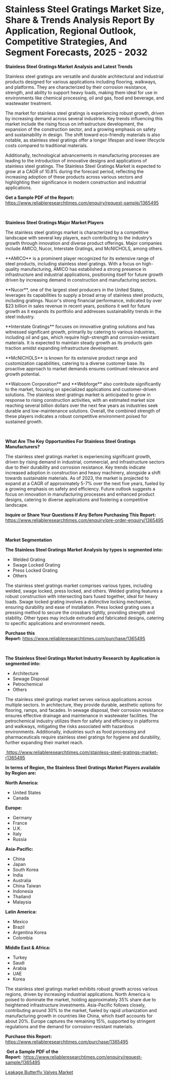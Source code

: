 <p><h1>Stainless Steel Gratings Market Size, Share & Trends Analysis Report By Application, Regional Outlook, Competitive Strategies, And Segment Forecasts, 2025 - 2032</h1></p><p><strong>Stainless Steel Gratings Market Analysis and Latest Trends</strong></p>
<p><p>Stainless steel gratings are versatile and durable architectural and industrial products designed for various applications including flooring, walkways, and platforms. They are characterized by their corrosion resistance, strength, and ability to support heavy loads, making them ideal for use in environments like chemical processing, oil and gas, food and beverage, and wastewater treatment.</p><p>The market for stainless steel gratings is experiencing robust growth, driven by increasing demand across several industries. Key trends influencing this market include the rising focus on infrastructure development, the expansion of the construction sector, and a growing emphasis on safety and sustainability in design. The shift toward eco-friendly materials is also notable, as stainless steel gratings offer a longer lifespan and lower lifecycle costs compared to traditional materials. </p><p>Additionally, technological advancements in manufacturing processes are leading to the introduction of innovative designs and applications of stainless steel gratings. The Stainless Steel Gratings Market is expected to grow at a CAGR of 10.8% during the forecast period, reflecting the increasing adoption of these products across various sectors and highlighting their significance in modern construction and industrial applications.</p></p>
<p><strong>Get a Sample PDF of the Report:&nbsp;</strong> <a href="https://www.reliableresearchtimes.com/enquiry/request-sample/1365495?utm_campaign=3187&utm_medium=2&utm_source=Github&utm_content=ia&utm_term=22032025&utm_id=stainless-steel-gratings">https://www.reliableresearchtimes.com/enquiry/request-sample/1365495</a></p>
<p>&nbsp;</p>
<p><strong>Stainless Steel Gratings Major Market Players</strong></p>
<p><p>The stainless steel gratings market is characterized by a competitive landscape with several key players, each contributing to the industry’s growth through innovation and diverse product offerings. Major companies include AMICO, Nucor, Interstate Gratings, and McNICHOLS, among others.</p><p>**AMICO** is a prominent player recognized for its extensive range of steel products, including stainless steel gratings. With a focus on high-quality manufacturing, AMICO has established a strong presence in infrastructure and industrial applications, positioning itself for future growth driven by increasing demand in construction and manufacturing sectors.</p><p>**Nucor**, one of the largest steel producers in the United States, leverages its capabilities to supply a broad array of stainless steel products, including gratings. Nucor's strong financial performance, indicated by over $23 billion in sales revenue in recent years, positions it well for future growth as it expands its portfolio and addresses sustainability trends in the steel industry.</p><p>**Interstate Gratings** focuses on innovative grating solutions and has witnessed significant growth, primarily by catering to various industries, including oil and gas, which require high-strength and corrosion-resistant materials. It is expected to maintain steady growth as its products gain traction amidst expanding infrastructure development.</p><p>**McNICHOLS** is known for its extensive product range and customization capabilities, catering to a diverse customer base. Its proactive approach to market demands ensures continued relevance and growth potential.</p><p>**Walcoom Corporation** and **Webforge** also contribute significantly to the market, focusing on specialized applications and customer-driven solutions. The stainless steel gratings market is anticipated to grow in response to rising construction activities, with an estimated market size reaching several billion dollars over the next few years as industries seek durable and low-maintenance solutions. Overall, the combined strength of these players indicates a robust competitive environment poised for sustained growth.</p></p>
<p>&nbsp;</p>
<p><strong>What Are The Key Opportunities For Stainless Steel Gratings Manufacturers?</strong></p>
<p><p>The stainless steel gratings market is experiencing significant growth, driven by rising demand in industrial, commercial, and infrastructure sectors due to their durability and corrosion resistance. Key trends indicate increased adoption in construction and heavy machinery, alongside a shift towards sustainable materials. As of 2023, the market is projected to expand at a CAGR of approximately 5-7% over the next five years, fueled by a growing emphasis on safety and efficiency. Future outlook suggests a focus on innovation in manufacturing processes and enhanced product designs, catering to diverse applications and fostering a competitive landscape.</p></p>
<p><strong>Inquire or Share Your Questions If Any Before Purchasing This Report:</strong> <a href="https://www.reliableresearchtimes.com/enquiry/pre-order-enquiry/1365495?utm_campaign=3187&utm_medium=2&utm_source=Github&utm_content=ia&utm_term=22032025&utm_id=stainless-steel-gratings">https://www.reliableresearchtimes.com/enquiry/pre-order-enquiry/1365495</a></p>
<p>&nbsp;</p>
<p><strong>Market Segmentation</strong></p>
<p><strong>The Stainless Steel Gratings Market Analysis by types is segmented into:</strong></p>
<p><ul><li>Welded Grating</li><li>Swage Locked Grating</li><li>Press Locked Grating</li><li>Others</li></ul></p>
<p><p>The stainless steel gratings market comprises various types, including welded, swage locked, press locked, and others. Welded grating features a robust construction with intersecting bars fused together, ideal for heavy loads. Swage locked grating involves a distinctive locking mechanism, ensuring durability and ease of installation. Press locked grating uses a pressing method to secure the crossbars tightly, providing strength and stability. Other types may include extruded and fabricated designs, catering to specific applications and environment needs.</p></p>
<p><strong>Purchase this Report:&nbsp;</strong><a href="https://www.reliableresearchtimes.com/purchase/1365495?utm_campaign=3187&utm_medium=2&utm_source=Github&utm_content=ia&utm_term=22032025&utm_id=stainless-steel-gratings">https://www.reliableresearchtimes.com/purchase/1365495</a></p>
<p>&nbsp;</p>
<p><strong>The Stainless Steel Gratings Market Industry Research by Application is segmented into:</strong></p>
<p><ul><li>Architecture</li><li>Sewage Disposal</li><li>Petrochemical</li><li>Others</li></ul></p>
<p><p>The stainless steel gratings market serves various applications across multiple sectors. In architecture, they provide durable, aesthetic options for flooring, ramps, and facades. In sewage disposal, their corrosion resistance ensures effective drainage and maintenance in wastewater facilities. The petrochemical industry utilizes them for safety and efficiency in platforms and walkways, mitigating the risks associated with hazardous environments. Additionally, industries such as food processing and pharmaceuticals require stainless steel gratings for hygiene and durability, further expanding their market reach.</p></p>
<p><a href="https://www.reliableresearchtimes.com/stainless-steel-gratings-market-r1365495?utm_campaign=3187&utm_medium=2&utm_source=Github&utm_content=ia&utm_term=22032025&utm_id=stainless-steel-gratings">&nbsp;https://www.reliableresearchtimes.com/stainless-steel-gratings-market-r1365495</a></p>
<p><strong>In terms of Region, the Stainless Steel Gratings Market Players available by Region are:</strong></p>
<p>
    <p> <strong> North America: </strong>
        <ul>
            <li>United States</li>
            <li>Canada</li>
        </ul>
        </p> 
    <p> <strong> Europe: </strong>
        <ul>
            <li>Germany</li>
            <li>France</li>
            <li>U.K.</li>
            <li>Italy</li>
            <li>Russia</li>
        </ul>
        </p> 
    <p> <strong> Asia-Pacific: </strong>
        <ul>
            <li>China</li>
            <li>Japan</li>
            <li>South Korea</li>
            <li>India</li>
            <li>Australia</li>
            <li>China Taiwan</li>
            <li>Indonesia</li>
            <li>Thailand</li>
            <li>Malaysia</li>
        </ul>
        </p> 
    <p> <strong> Latin America: </strong>
        <ul>
            <li>Mexico</li>
            <li>Brazil</li>
            <li>Argentina Korea</li>
            <li>Colombia</li>
        </ul>
        </p> 
    <p> <strong> Middle East & Africa: </strong>
        <ul>
            <li>Turkey</li>
            <li>Saudi</li>
            <li>Arabia</li>
            <li>UAE</li>
            <li>Korea</li>
        </ul>
    </p>
    </p>
<p><p>The stainless steel gratings market exhibits robust growth across various regions, driven by increasing industrial applications. North America is poised to dominate the market, holding approximately 35% share due to heightened infrastructure investments. Asia-Pacific follows closely, contributing around 30% to the market, fueled by rapid urbanization and manufacturing growth in countries like China, which itself accounts for about 20%. Europe captures the remaining 15%, supported by stringent regulations and the demand for corrosion-resistant materials.</p></p>
<p><strong>Purchase this Report: </strong><a href="https://www.reliableresearchtimes.com/purchase/1365495?utm_campaign=3187&utm_medium=2&utm_source=Github&utm_content=ia&utm_term=22032025&utm_id=stainless-steel-gratings">https://www.reliableresearchtimes.com/purchase/1365495</a></p>
<p>&nbsp;<strong>Get a Sample PDF of the Report:&nbsp;&nbsp;</strong><a href="https://www.reliableresearchtimes.com/enquiry/request-sample/1365495?utm_campaign=3187&utm_medium=2&utm_source=Github&utm_content=ia&utm_term=22032025&utm_id=stainless-steel-gratings">https://www.reliableresearchtimes.com/enquiry/request-sample/1365495</a></p>
<p><strong></strong></p>
<p><p><a href="https://github.com/peggiputra7o/Market-Research-Report-List-1/blob/main/leakage-butterfly-valves-market.md?utm_campaign=3187&utm_medium=2&utm_source=Github&utm_content=ia&utm_term=22032025&utm_id=stainless-steel-gratings">Leakage Butterfly Valves Market</a></p></p>